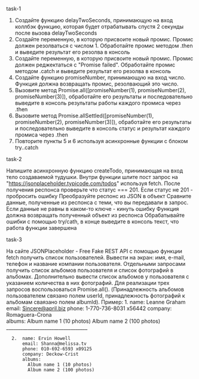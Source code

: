 task-1

1. Создайте функцию delayTwoSeconds, принимающую на вход коллбэк функцию, которая будет отрабатывать спустя 2 секунды после вызова delayTwoSeconds
2. Создайте переменную, в которую присвоите новый промис. Промис должен резолваться с числом 1. Обработайте промис методом .then и выведите результат
  его резолва в консоль
3. Создайте переменную, в которую присвоите новый промис. Промис должен реджектаться с "Promise failed". 
  Обработайте промис методом .catch и выведите результат его резолва в консоль
4. Создайте функцию promiseNumber, принимающую на вход число. Функция должна возвращать промис, резолвающий это число.
5. Вызовите метод Promise.all([promiseNumber(1), promiseNumber(2), promiseNumber(3)]), обработайте его результаты и последовательно выведите
  в консоль результаты работы каждого промиса через .then
6. Вызовите метод Promise.allSettled([promiseNumber(1), promiseNumber(2), promiseNumber(3)]), обработайте его результаты и последовательно выведите
  в консоль статус и результат каждого промиса через .then
7. Повторите пункты 5 и 6 используя асинхронные функции с блоком try..catch


task-2

Напишите асинхронную функцию createTodo, принимающая на вход тело создаваемой тудушки.
   Внутри функции шлите пост запрос на "https://jsonplaceholder.typicode.com/todos" используя fetch.
   После получения респонса проверьте что статус === 201. Если статус не 201 - пробросить ошибку
   Преобразуйте респонс из JSON в объект
   Сравните данные, полученные из респонса с теми, что вы передавали в запрос. Если данные не равны в каком-то ключе - кинуть ошибку
   Функция должна возвращать полученный объект из респонса
   Обрабатывайте ошибки с помощью try/cath, в конце выведите в консоль текст, что работа функции завершена


task-3

На сайте JSONPlaceholder - Free Fake REST API  с помощью функции fetch получить список пользователей. 
  Вывести на экран: имя, e-mail, телефон и название компании пользователя.
  Отдельными запросами получить список альбомов пользователя и список фотографий в альбомах. 
  Дополнительно вывести список альбомов у пользователя с указанием количества в них фотографий. 
  Для реализации трех запросов воспользоваться Promise.all().
  (Принадлежность альбомов пользователем связано полем userId, принадлежность фотографий к альбомам сваязано полем albumId). 
      Пример: 
      1.  name: Leanne Graham
          email: Sincere@april.biz
          phone: 1-770-736-8031 x56442
          company: Romaguera-Crona    
          albums:
            Album name 1 (10 photos)
            Album name 2 (100 photos)
      __________________________________

      2.  name: Ervin Howell   
          email: Shanna@melissa.tv 
          phone: 010-692-6593 x09125
          company: Deckow-Crist
          albums:
            Album name 1 (10 photos)
            Album name 2 (100 photos)
